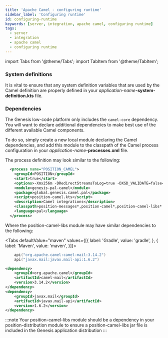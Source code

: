 ```yaml
---
title: 'Apache Camel - configuring runtime'
sidebar_label: 'Configuring runtime'
id: configuring-runtime
keywords: [server, integration, apache camel, configuring runtime]
tags:
  - server
  - integration
  - apache camel
  - configuring runtime
---
```


import Tabs from '@theme/Tabs';
import TabItem from '@theme/TabItem';

### System definitions
It is vital to ensure that any system definition variables that are used by the Camel definition are properly defined in your _application-name_**-system-definition.kts** file.

### Dependencies
The Genesis low-code platform only includes the `camel-core` dependency. You will want to declare additional dependencies to make best use of the different available Camel components.

To do so, simply create a new local module declaring the Camel dependencies, and add this module to the classpath of the Camel process configuration in your _application-name_**-processes.xml** file.

The process definition may look similar to the following:

```xml
  <process name="POSITION_CAMEL">
    <groupId>POSITION</groupId>
    <start>true</start>
    <options>-Xmx256m -DRedirectStreamsToLog=true -DXSD_VALIDATE=false</options>
    <module>genesis-pal-camel</module>
    <package>global.genesis.camel.pal</package>
    <script>position-camel.kts</script>
    <description>Camel integrations</description>
    <classpath>position-messages*,position-camel*,position-camel-libs*.jar</classpath>
    <language>pal</language>
  </process>
```

Where the position-camel-libs module may have similar dependencies to the following:

<Tabs defaultValue="maven" values={[{ label: 'Gradle', value: 'gradle', }, { label: 'Maven', value: 'maven', }]}>
<TabItem value="gradle">

```kotlin
    api("org.apache.camel:camel-mail:3.14.2")
    api("javax.mail:javax.mail-api:1.6.2")
```

</TabItem>
<TabItem value="maven">

```xml
<dependency>
	<groupId>org.apache.camel</groupId>
	<artifactId>camel-mail</artifactId>
	<version>3.14.2</version>
</dependency>
<dependency>
	<groupId>javax.mail</groupId>
	<artifactId>javax.mail-api</artifactId>
	<version>1.6.2</version>
</dependency>
```

</TabItem>
</Tabs>

:::note
Your position-camel-libs module should be a dependency in your position-distribution module to ensure a position-camel-libs jar file is included in the Genesis application distribution
:::